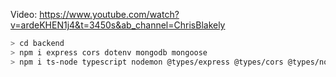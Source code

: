 Video: https://www.youtube.com/watch?v=ardeKHEN1j4&t=3450s&ab_channel=ChrisBlakely

```bash
> cd backend
> npm i express cors dotenv mongodb mongoose
> npm i ts-node typescript nodemon @types/express @types/cors @types/node --save-dev
```